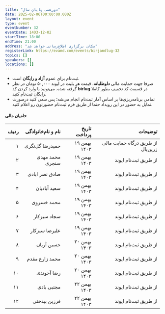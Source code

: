 ```yaml
---
title: "دورهمی پایان سال"
date: 2025-02-06T00:00:00.000Z
layout: event
type: event
eventNumber: 32
eventDate: 1403-12-02
startTime: 18:00
endTime: 21:00
address: "مکان برگزاری اطلاع‌رسانی خواهد شد"
registerLink: https://evand.com/events/birjandlug-32
topics: []
speakers: []
locations: []
---
```


- ثبت‌نام برای عموم **آزاد و رایگان** است.
- صرفا جهت حمایت مالی **داوطلبانه**، قیمت هر بلیت در ایوند ۵۰,۰۰۰ تومان در نظر گرفته شده. می‌تونید با وارد کردن کد **birlug** در قسمت کد تخفیف بطور کاملا رایگان ثبت‌نام کنید.
- تمامی برنامه‌ریزی‌ها بر اساس آمار ثبت‌نام انجام می‌شه؛ پس سعی کنید درصورت تمایل به حضور در این رویداد حتما از طریق فرم ثبت‌نام حضورتون رو اعلام کنید.

#### حامیان مالی
|ردیف|نام و نام‌خانوادگی|تاریخ پرداخت|توضیحات|
|-:|-:|-:|-:|
| ۱ | حمیدرضا گل‌نگری | ۱۹ بهمن ۱۴۰۳ | از طریق درگاه حمایت مالی زرین‌پال
| ۲ | محمد مهدی سنجری | ۱۹ بهمن ۱۴۰۳ | از طریق ثبت‌نام ایوند
| ۳ | صادق نصر ابادی | ۱۹ بهمن ۱۴۰۳ | از طریق ثبت‌نام ایوند
| ۴ | سعید آبادیان | ۱۹ بهمن ۱۴۰۳ | از طریق ثبت‌نام ایوند
| ۵ | محمد خسروی | ۱۹ بهمن ۱۴۰۳ | از طریق ثبت‌نام ایوند
| ۶ | سجاد سبزکار | ۱۹ بهمن ۱۴۰۳ | از طریق ثبت‌نام ایوند
| ۷ | علیرضا سبزکار | ۱۹ بهمن ۱۴۰۳ | از طریق ثبت‌نام ایوند
| ۸ | حسین آریان | ۲۰ بهمن ۱۴۰۳ | از طریق ثبت‌نام ایوند
| ۹ | محمد زارع مقدم | ۲۰ بهمن ۱۴۰۳ | از طریق ثبت‌نام ایوند
| ۱۰ | رضا آخوندی | ۲۰ بهمن ۱۴۰۳ | از طریق ثبت‌نام ایوند
| ۱۱ | مجتبی بادی | ۲۲ بهمن ۱۴۰۳ | از طریق ثبت‌نام ایوند
| ۱۲ | فرزین بیدختی| ۲۲ بهمن ۱۴۰۳ | از طریق ثبت‌نام ایوند
